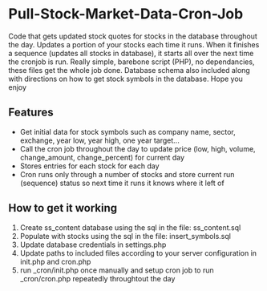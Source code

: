 Pull-Stock-Market-Data-Cron-Job
===============================

Code that gets updated stock quotes for stocks in the database throughout the day. Updates a portion of your stocks each time it runs. When it finishes a sequence (updates all stocks in database), it starts all over the next time the cronjob is run. Really simple, barebone script (PHP), no dependancies, these files get the whole job done. Database schema also included along with directions on how to get stock symbols in the database. Hope you enjoy

Features
--------
* Get initial data for stock symbols such as company name, sector, exchange, year low, year high, one year target...
* Call the cron job throughout the day to update price (low, high, volume, change_amount, change_percent) for current day
* Stores entries for each stock for each day
* Cron runs only through a number of stocks and store current run (sequence) status so next time it runs it knows where it left of


How to get it working
---------------------
1. Create ss_content database using the sql in the file: ss_content.sql
2. Populate with stocks using the sql in the file: insert_symbols.sql
3. Update database credentials in settings.php
4. Update paths to included files according to your server configuration in init.php and cron.php
5. run _cron/init.php once manually and setup cron job to run _cron/cron.php repeatedly throughtout the day